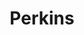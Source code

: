 ---
template: Post
title: Perkins
tags: American Chain Food
category: National Chain
phone: 123-456-7890
website: https://www.perkinsrestaurants.com/
services: curbside, carry-out
---